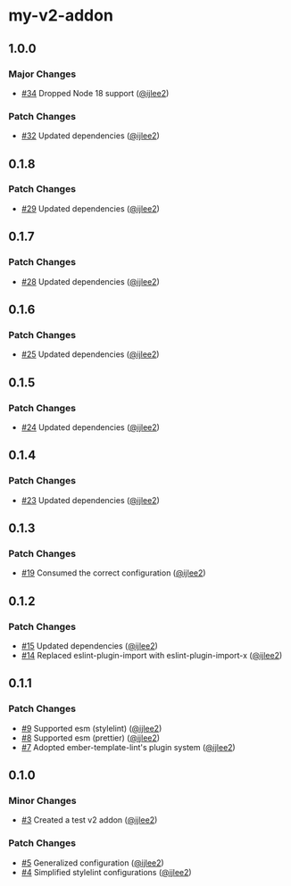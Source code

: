 # my-v2-addon

## 1.0.0

### Major Changes

- [#34](https://github.com/ijlee2/frontend-configs/pull/34) Dropped Node 18 support ([@ijlee2](https://github.com/ijlee2))

### Patch Changes

- [#32](https://github.com/ijlee2/frontend-configs/pull/32) Updated dependencies ([@ijlee2](https://github.com/ijlee2))

## 0.1.8

### Patch Changes

- [#29](https://github.com/ijlee2/frontend-configs/pull/29) Updated dependencies ([@ijlee2](https://github.com/ijlee2))

## 0.1.7

### Patch Changes

- [#28](https://github.com/ijlee2/frontend-configs/pull/28) Updated dependencies ([@ijlee2](https://github.com/ijlee2))

## 0.1.6

### Patch Changes

- [#25](https://github.com/ijlee2/frontend-configs/pull/25) Updated dependencies ([@ijlee2](https://github.com/ijlee2))

## 0.1.5

### Patch Changes

- [#24](https://github.com/ijlee2/frontend-configs/pull/24) Updated dependencies ([@ijlee2](https://github.com/ijlee2))

## 0.1.4

### Patch Changes

- [#23](https://github.com/ijlee2/frontend-configs/pull/23) Updated dependencies ([@ijlee2](https://github.com/ijlee2))

## 0.1.3

### Patch Changes

- [#19](https://github.com/ijlee2/frontend-configs/pull/19) Consumed the correct configuration ([@ijlee2](https://github.com/ijlee2))

## 0.1.2

### Patch Changes

- [#15](https://github.com/ijlee2/frontend-configs/pull/15) Updated dependencies ([@ijlee2](https://github.com/ijlee2))
- [#14](https://github.com/ijlee2/frontend-configs/pull/14) Replaced eslint-plugin-import with eslint-plugin-import-x ([@ijlee2](https://github.com/ijlee2))

## 0.1.1

### Patch Changes

- [#9](https://github.com/ijlee2/frontend-configs/pull/9) Supported esm (stylelint) ([@ijlee2](https://github.com/ijlee2))
- [#8](https://github.com/ijlee2/frontend-configs/pull/8) Supported esm (prettier) ([@ijlee2](https://github.com/ijlee2))
- [#7](https://github.com/ijlee2/frontend-configs/pull/7) Adopted ember-template-lint's plugin system ([@ijlee2](https://github.com/ijlee2))

## 0.1.0

### Minor Changes

- [#3](https://github.com/ijlee2/frontend-configs/pull/3) Created a test v2 addon ([@ijlee2](https://github.com/ijlee2))

### Patch Changes

- [#5](https://github.com/ijlee2/frontend-configs/pull/5) Generalized configuration ([@ijlee2](https://github.com/ijlee2))
- [#4](https://github.com/ijlee2/frontend-configs/pull/4) Simplified stylelint configurations ([@ijlee2](https://github.com/ijlee2))
